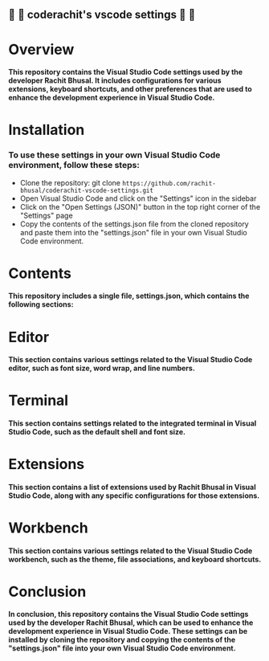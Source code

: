 ## 🔡 🔡 coderachit's vscode settings 🔡 🔡

# Overview

#### This repository contains the Visual Studio Code settings used by the developer Rachit Bhusal. It includes configurations for various extensions, keyboard shortcuts, and other preferences that are used to enhance the development experience in Visual Studio Code.

# Installation

### To use these settings in your own Visual Studio Code environment, follow these steps:

-   Clone the repository: git clone `https://github.com/rachit-bhusal/coderachit-vscode-settings.git`
-   Open Visual Studio Code and click on the "Settings" icon in the sidebar
-   Click on the "Open Settings (JSON)" button in the top right corner of the "Settings" page
-   Copy the contents of the settings.json file from the cloned repository and paste them into the "settings.json" file in your own Visual Studio Code environment.

# Contents

#### This repository includes a single file, settings.json, which contains the following sections:

# Editor

#### This section contains various settings related to the Visual Studio Code editor, such as font size, word wrap, and line numbers.

# Terminal

#### This section contains settings related to the integrated terminal in Visual Studio Code, such as the default shell and font size.

# Extensions

#### This section contains a list of extensions used by Rachit Bhusal in Visual Studio Code, along with any specific configurations for those extensions.

# Workbench

#### This section contains various settings related to the Visual Studio Code workbench, such as the theme, file associations, and keyboard shortcuts.

# Conclusion

#### In conclusion, this repository contains the Visual Studio Code settings used by the developer Rachit Bhusal, which can be used to enhance the development experience in Visual Studio Code. These settings can be installed by cloning the repository and copying the contents of the "settings.json" file into your own Visual Studio Code environment.
